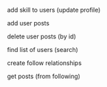 add skill to users (update profile)

add user posts

delete user posts (by id)

find list of users (search)

create follow relationships

get posts (from following)
